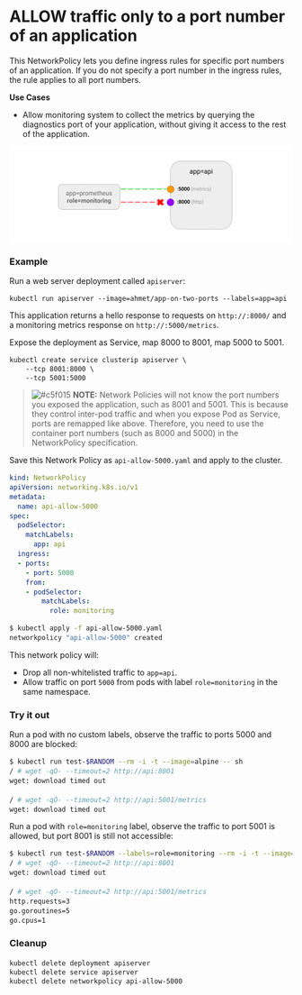 # ALLOW traffic only to a port number of an application

This NetworkPolicy lets you define ingress rules for specific port
numbers of an application. If you do not specify a port number in the
ingress rules, the rule applies to all port numbers.

**Use Cases**
- Allow monitoring system to collect the metrics by querying the diagnostics
  port of your application, without giving it access to the rest of the
  application.

![Diagram of ALLOW traffic only to a port number of an application policy](img/9.gif)

### Example

Run a web server deployment called `apiserver`:

    kubectl run apiserver --image=ahmet/app-on-two-ports --labels=app=api
    
This application returns a hello response to requests on `http://:8000/`
and a monitoring metrics response on `http://:5000/metrics`.

Expose the deployment as Service, map 8000 to 8001, map 5000 to 5001.

    kubectl create service clusterip apiserver \
        --tcp 8001:8000 \
        --tcp 5001:5000

> ![#c5f015](https://placehold.it/15/c5f015/000000?text=+) **NOTE:**
> Network Policies will not know the port numbers you exposed the application,
> such as 8001 and 5001. This is because they control inter-pod traffic and
> when you expose Pod as Service, ports are remapped like above. Therefore,
> you need to use the container port numbers (such as 8000 and 5000) in the 
> NetworkPolicy specification.

Save this Network Policy as `api-allow-5000.yaml` and apply to
the cluster.
  
```yaml
kind: NetworkPolicy
apiVersion: networking.k8s.io/v1
metadata:
  name: api-allow-5000
spec:
  podSelector:
    matchLabels:
      app: api
  ingress:
  - ports:
    - port: 5000
    from:
    - podSelector:
        matchLabels:
          role: monitoring
```

```sh
$ kubectl apply -f api-allow-5000.yaml
networkpolicy "api-allow-5000" created
```

This network policy will:

- Drop all non-whitelisted traffic to `app=api`.
- Allow traffic on port `5000` from pods with label
  `role=monitoring` in the same namespace.

### Try it out

Run a pod with no custom labels, observe the traffic to ports
5000 and 8000 are blocked:

```sh
$ kubectl run test-$RANDOM --rm -i -t --image=alpine -- sh
/ # wget -qO- --timeout=2 http://api:8001
wget: download timed out

/ # wget -qO- --timeout=2 http://api:5001/metrics
wget: download timed out
```

Run a pod with `role=monitoring` label, observe the traffic to
port 5001 is allowed, but port 8001 is still not accessible:


```sh
$ kubectl run test-$RANDOM --labels=role=monitoring --rm -i -t --image=alpine -- sh 
/ # wget -qO- --timeout=2 http://api:8001
wget: download timed out

/ # wget -qO- --timeout=2 http://api:5001/metrics
http.requests=3
go.goroutines=5
go.cpus=1
```

### Cleanup

    kubectl delete deployment apiserver
    kubectl delete service apiserver
    kubectl delete networkpolicy api-allow-5000
